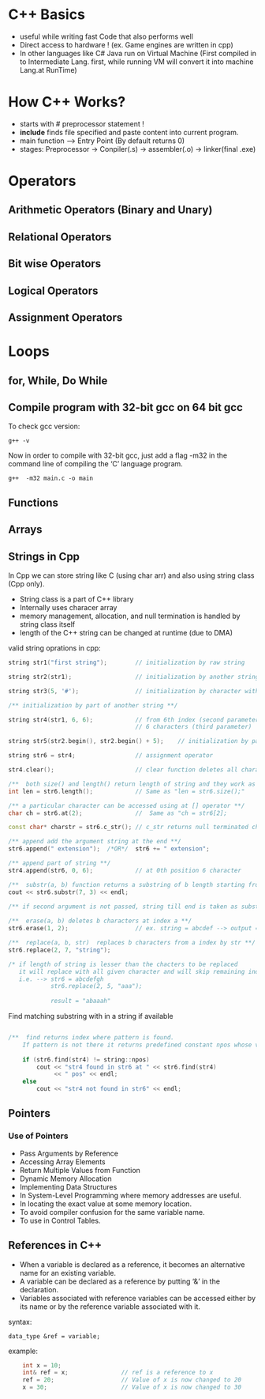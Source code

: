 # C++ Basics

- useful while writing fast Code that also performs well
- Direct access to hardware ! (ex. Game engines are written in cpp)
- In other languages like C# Java run on Virtual Machine (First compiled in to Intermediate Lang. first, while running VM will convert it into machine Lang.at RunTime)
  
# How C++ Works?

- starts with # preprocessor statement !
- __include__ finds file specified and paste content into current program.
- main function --> Entry Point (By default returns 0)
- stages: Preprocessor -> Conpiler(.s) -> assembler(.o) -> linker(final .exe)

# Operators

## Arithmetic Operators (Binary and Unary)
## Relational Operators
## Bit wise Operators
## Logical Operators
## Assignment Operators

# Loops

## for, While, Do While

## Compile program with 32-bit gcc on 64 bit gcc

To check gcc version:

    g++ -v

Now in order to compile with 32-bit gcc, just add a flag -m32 in the command line of compiling the ‘C’ language program.

    g++  -m32 main.c -o main

## Functions

## Arrays

## Strings in Cpp

In Cpp we can store string like C (using char arr) and also using string class (Cpp only).

- String class is a part of C++ library
- Internally uses characer array
- memory management, allocation, and null termination is handled by string class itself
- length of the C++ string can be changed at runtime (due to DMA)

valid string oprations in cpp:

``` cpp
string str1("first string");        // initialization by raw string

string str2(str1);                  // initialization by another string

string str3(5, '#');                // initialization by character with number of occurrence

/** initialization by part of another string **/

string str4(str1, 6, 6);            // from 6th index (second parameter)
                                    // 6 characters (third parameter)

string str5(str2.begin(), str2.begin() + 5);    // initialization by part of another string : iterator version

string str6 = str4;                 // assignment operator

str4.clear();                       // clear function deletes all character from string

/**  both size() and length() return length of string and they work as synonyms **/
int len = str6.length();            // Same as "len = str6.size();"

/** a particular character can be accessed using at [] operator **/
char ch = str6.at(2);               //  Same as "ch = str6[2];

const char* charstr = str6.c_str(); // c_str returns null terminated char array version of string

/** append add the argument string at the end **/
str6.append(" extension");  /*OR*/  str6 += " extension";

/** append part of string **/
str4.append(str6, 0, 6);            // at 0th position 6 character

/**  substr(a, b) function returns a substring of b length starting from index a **/
cout << str6.substr(7, 3) << endl;
 
/** if second argument is not passed, string till end is taken as substring **/

/**  erase(a, b) deletes b characters at index a **/
str6.erase(1, 2);                   // ex. string = abcdef --> output = adef

/**  replace(a, b, str)  replaces b characters from a index by str **/
str6.replace(2, 7, "string");

/* if length of string is lesser than the chacters to be replaced
   it will replace with all given character and will skip remaining index
   i.e. --> str6 = abcdefgh 
            str6.replace(2, 5, "aaa");
            
            result = "abaaah"
```

Find matching substring with in a string if available

``` cpp

/**  find returns index where pattern is found.
    If pattern is not there it returns predefined constant npos whose value is -1 **/
 
    if (str6.find(str4) != string::npos)
        cout << "str4 found in str6 at " << str6.find(str4)
             << " pos" << endl;
    else
        cout << "str4 not found in str6" << endl;

```

## Pointers

### Use of Pointers

- Pass Arguments by Reference
- Accessing Array Elements
- Return Multiple Values from Function
- Dynamic Memory Allocation
- Implementing Data Structures
- In System-Level Programming where memory addresses are useful.
- In locating the exact value at some memory location.
- To avoid compiler confusion for the same variable name.
- To use in Control Tables.

## References in C++

- When a variable is declared as a reference, it becomes an alternative name for an existing variable.
- A variable can be declared as a reference by putting ‘&’ in the declaration.
- Variables associated with reference variables can be accessed either by its name or by the reference variable associated with it.

syntax:

    data_type &ref = variable;

example:
``` c++
    int x = 10;  
    int& ref = x;               // ref is a reference to x  
    ref = 20;                   // Value of x is now changed to 20
    x = 30;                     // Value of x is now changed to 30
```